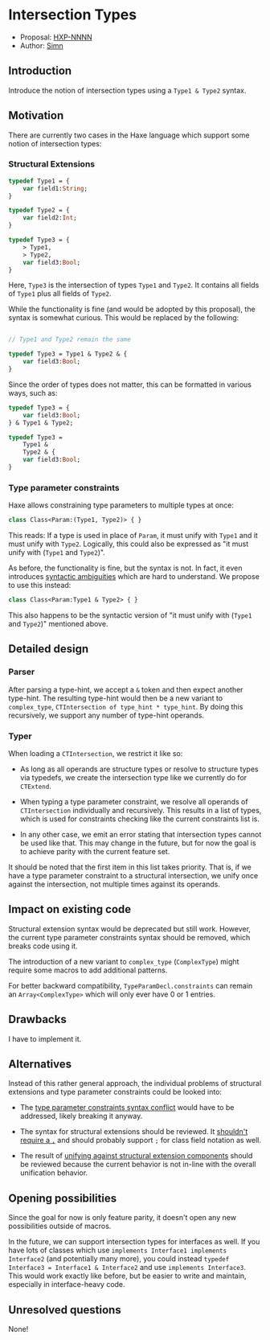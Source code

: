 # Intersection Types

* Proposal: [HXP-NNNN](0000-intersection-types.md)
* Author: [Simn](https://github.com/simn)


## Introduction

Introduce the notion of intersection types using a `Type1 & Type2` syntax.


## Motivation

There are currently two cases in the Haxe language which support some notion of intersection types:

### Structural Extensions

```haxe
typedef Type1 = {
	var field1:String;
}

typedef Type2 = {
	var field2:Int;
}

typedef Type3 = {
	> Type1,
	> Type2,
	var field3:Bool;
}
```

Here, `Type3` is the intersection of types `Type1` and `Type2`. It contains all fields of `Type1` plus all fields of `Type2`.

While the functionality is fine (and would be adopted by this proposal), the syntax is somewhat curious. This would be replaced by the following:

```haxe

// Type1 and Type2 remain the same

typedef Type3 = Type1 & Type2 & {
	var field3:Bool;
}
```

Since the order of types does not matter, this can be formatted in various ways, such as:

```haxe
typedef Type3 = {
	var field3:Bool;
} & Type1 & Type2;

typedef Type3 =
	Type1 &
	Type2 & {
	var field3:Bool;
}
```

### Type parameter constraints

Haxe allows constraining type parameters to multiple types at once:

```haxe
class Class<Param:(Type1, Type2)> { }
```

This reads: If a type is used in place of `Param`, it must unify with `Type1` and it must unify with `Type2`. Logically, this could also be expressed as "it must unify with (`Type1` and `Type2`)".

As before, the functionality is fine, but the syntax is not. In fact, it even introduces [syntactic ambiguities](https://github.com/HaxeFoundation/haxe/issues/7006) which are hard to understand. We propose to use this instead:

```haxe
class Class<Param:Type1 & Type2> { }
```

This also happens to be the syntactic version of "it must unify with (`Type1` and `Type2`)" mentioned above.


## Detailed design

### Parser

After parsing a type-hint, we accept a `&` token and then expect another type-hint. The resulting type-hint would then be a new variant to `complex_type`, `CTIntersection of type_hint * type_hint`. By doing this recursively, we support any number of type-hint operands.

### Typer

When loading a `CTIntersection`, we restrict it like so:

* As long as all operands are structure types or resolve to structure types via typedefs, we create the intersection type like we currently do for `CTExtend`.

* When typing a type parameter constraint, we resolve all operands of `CTIntersection` individually and recursively. This results in a list of types, which is used for constraints checking like the current constraints list is.

* In any other case, we emit an error stating that intersection types cannot be used like that. This may change in the future, but for now the goal is to achieve parity with the current feature set.

It should be noted that the first item in this list takes priority. That is, if we have a type parameter constraint to a structural intersection, we unify once against the intersection, not multiple times against its operands.


## Impact on existing code

Structural extension syntax would be deprecated but still work. However, the current type parameter constraints syntax should be removed, which breaks code using it.

The introduction of a new variant to `complex_type` (`ComplexType`) might require some macros to add additional patterns.

For better backward compatibility, `TypeParamDecl.constraints` can remain an `Array<ComplexType>` which will only ever have 0 or 1 entries.


## Drawbacks

I have to implement it.


## Alternatives

Instead of this rather general approach, the individual problems of structural extensions and type parameter constraints could be looked into:

* The [type parameter constraints syntax conflict](https://github.com/HaxeFoundation/haxe/issues/7006) would have to be addressed, likely breaking it anyway.

* The syntax for structural extensions should be reviewed. It [shouldn't require a `,`](https://github.com/HaxeFoundation/haxe/issues/7036) and should probably support `;` for class field notation as well.

* The result of [unifying against structural extension components](https://github.com/HaxeFoundation/haxe/issues/5225) should be reviewed because the current behavior is not in-line with the overall unification behavior.


## Opening possibilities

Since the goal for now is only feature parity, it doesn't open any new possibilities outside of macros.

In the future, we can support intersection types for interfaces as well. If you have lots of classes which use `implements Interface1 implements Interface2` (and potentially many more), you could instead `typedef Interface3 = Interface1 & Interface2` and use `implements Interface3`. This would work exactly like before, but be easier to write and maintain, especially in interface-heavy code.

## Unresolved questions

None!